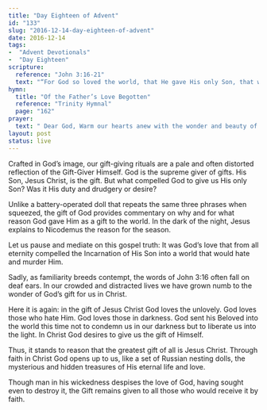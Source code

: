 ```yaml
---
title: "Day Eighteen of Advent"
id: "133"
slug: "2016-12-14-day-eighteen-of-advent"
date: 2016-12-14
tags:
-  "Advent Devotionals"
-  "Day Eighteen"
scripture:
  reference: "John 3:16-21"
  text: "“For God so loved the world, that He gave His only Son, that whoever believes in Him should not perish but have eternal life. For God did not send His Son into the world to condemn the world, but in order that the world might be saved through Him. Whoever believes in Him is not condemned, but whoever does not believe is condemned already, because he has not believed in the name of the only Son of God. And this is the judgment: the light has come into the world, and people loved the darkness rather than the light because their deeds were evil. For everyone who does wicked things hates the light and does not come to the light, lest his deeds should be exposed. But whoever does what is true comes to the light, so that it may be clearly seen that his deeds have been carried out in God.”"
hymn:
  title: "Of the Father’s Love Begotten"
  reference: "Trinity Hymnal"
  page: "162"
prayer:
  text: " Dear God, Warm our hearts anew with the wonder and beauty of Your love for us in Christ. May we receive Him again today like a child, with empty and eager hands. Amen."
layout: post
status: live
---
```


Crafted in God’s image, our gift-giving rituals are a pale and often distorted reflection of the Gift-Giver Himself. God is the supreme giver of gifts. His Son, Jesus Christ, is the gift. But what compelled God to give us His only Son? Was it His duty and drudgery or desire?

Unlike a battery-operated doll that repeats the same three phrases when squeezed, the gift of God provides commentary on why and for what reason God gave Him as a gift to the world. In the dark of the night, Jesus explains to Nicodemus the reason for the season.

Let us pause and mediate on this gospel truth: It was God’s love that from all eternity compelled the Incarnation of His Son into a world that would hate and murder Him.

Sadly, as familiarity breeds contempt, the words of John 3:16 often fall on deaf ears. In our crowded and distracted lives we have grown numb to the wonder of God’s gift for us in Christ.

Here it is again: in the gift of Jesus Christ God loves the unlovely. God loves those who hate Him. God loves those in darkness. God sent his Beloved into the world this time not to condemn us in our darkness but to liberate us into the light. In Christ God desires to give us the gift of Himself.

Thus, it stands to reason that the greatest gift of all is Jesus Christ. Through faith in Christ God opens up to us, like a set of Russian nesting dolls, the mysterious and hidden treasures of His eternal life and love.

Though man in his wickedness despises the love of God, having sought even to destroy it, the Gift remains given to all those who would receive it by faith.

